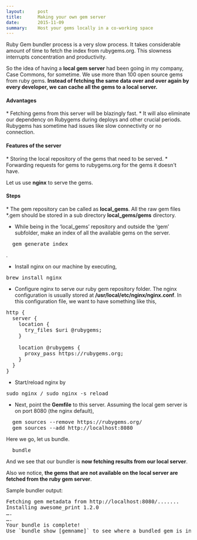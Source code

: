 ```yaml
---
layout:     post
title:      Making your own gem server
date:       2015-11-09
summary:    Host your gems locally in a co-working space
---
```


Ruby Gem bundler process is a very slow process. It takes considerable amount of time to fetch the index from rubygems.org. This slowness interrupts concentration and productivity.

So the idea of having a **local gem server** had been going in my company, Case Commons, for sometime. We use more than 100 open source gems from ruby gems. **Instead of fetching the same data over and over again by every developer, we can cache all the gems to a local server.**

<h4>Advantages</h4>
* Fetching gems from this server will be blazingly fast.
* It will also eliminate our dependency on Rubygems during deploys and other crucial periods. Rubygems has sometime had issues like slow connectivity or no connection.

<h4>Features of the server</h4>
* Storing the local repository of the gems that need to be served.
* Forwarding requests for gems to rubygems.org for the gems it doesn't have.

Let us use <strong>nginx</strong> to serve the gems.

<h4>Steps</h4>
* The gem repository can be called as <strong>local_gems</strong>. All the raw gem files *.gem should be stored in a sub directory <strong>local_gems/gems</strong> directory.

* While being in the ‘local_gems’ repository and outside the ‘gem’ subfolder, make an index of all the available gems on the server.
<pre>
  gem generate_index
</pre>.

* Install nginx on our machine by executing,
<pre>
brew install nginx
</pre>

* Configure nginx to serve our ruby gem repository folder. The nginx configuration is usually stored at <strong>/usr/local/etc/nginx/nginx.conf</strong>. In this configuration file, we want to have something like this,

<pre>
http {
  server {
    location {
      try_files $uri @rubygems;
    }   
    
    location @rubygems {
      proxy_pass https://rubygems.org;
    }
  }
}
</pre>

* Start/reload nginx by
<pre>
sudo nginx / sudo nginx -s reload
</pre>

* Next, point the **Gemfile** to this server. Assuming the local gem server is on port 8080 (the nginx default),
<pre>
  gem sources --remove https://rubygems.org/
  gem sources --add http://localhost:8080
</pre>

Here we go, let us bundle.
<pre>
  bundle
</pre>

And we see that our bundler is **now fetching results from our local server**.

Also we notice, **the gems that are not available on the local server are fetched from the ruby gem server**.

Sample bundler output:

<pre>
Fetching gem metadata from http://localhost:8080/.......
Installing awesome_print 1.2.0
….
….
Your bundle is complete!
Use `bundle show [gemname]` to see where a bundled gem is installed.
</pre>

